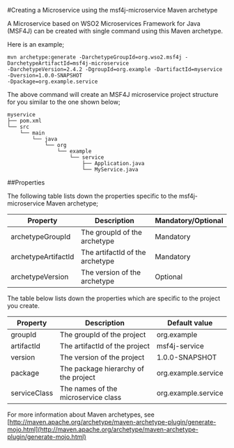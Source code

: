 #Creating a Microservice using the msf4j-microservice Maven archetype

A Microservice based on WSO2 Microservices Framework for Java (MSF4J) can be created with single command 
using this Maven archetype.

Here is an example;

```
mvn archetype:generate -DarchetypeGroupId=org.wso2.msf4j -DarchetypeArtifactId=msf4j-microservice 
-DarchetypeVersion=2.4.2 -DgroupId=org.example -DartifactId=myservice -Dversion=1.0.0-SNAPSHOT 
-Dpackage=org.example.service

```

The above command will create an MSF4J microservice project structure for you similar to the one shown below;

```
myservice
├── pom.xml
└── src
    └── main
        └── java
            └── org
                └── example
                    └── service
                        ├── Application.java
                        └── MyService.java
```

##Properties

The following table lists down the properties specific to the msf4j-microservice Maven archetype;


| Property            | Description                     | Mandatory/Optional |
| ------------------- | ------------------------------- | ------------------ |
| archetypeGroupId    | The groupId of the archetype    | Mandatory          |
| archetypeArtifactId | The artifactId of the archetype | Mandatory          |
| archetypeVersion    | The version of the archetype    | Optional           |


The table below lists down the properties which are specific to the project you create.

| Property        | Description                          | Default value               |
| --------------- | ------------------------------------ | --------------------------- |
| groupId         | The groupId of the project           | org.example                 |
| artifactId      | The artifactId of the project        | msf4j-service               |
| version         | The version of the project           | 1.0.0-SNAPSHOT              |
| package         | The package hierarchy of the project | org.example.service         |
| serviceClass    | The names of the microservice class  | org.example.service         |

For more information about Maven archetypes, see [http://maven.apache.org/archetype/maven-archetype-plugin/generate-mojo.html](http://maven.apache.org/archetype/maven-archetype-plugin/generate-mojo.html)
